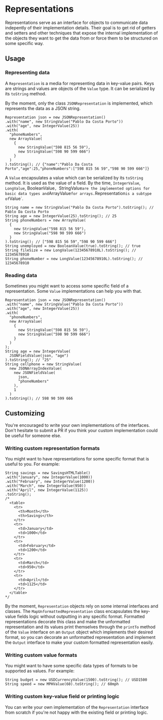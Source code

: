 # Representations

Representations serve as an interface for objects to communicate data indepently of their implementation details.
Their goal is to get rid of getters and setters and other techniques that expose the internal implementation of the objects they want to get the data from or force them to be structured on some specific way.

## Usage

### Representing data

A `Representation` is a media for representing data in key-value pairs.
Keys are strings and values are objects of the `Value` type.
It can be serialized by its `toString` method.

By the moment, only the class `JSONRepresentation` is implemented, which represents the data as a JSON string.

```
Representation json = new JSONRepresentation()
.with("name", new StringValue("Pablo Da Costa Porto"))
.with("age", new IntegerValue(25))
.with(
  "phoneNumbers",
  new ArrayValue(
    {
      new StringValue("598 815 56 59"),
      new StringValue("598 90 599 666")
    }
  )
).toString(); // {"name":"Pablo Da Costa Porto","age":25,"phoneNumbers":["598 815 56 59","598 90 599 666"]}
```

A `Value` encapsulates a value which can be serialized by its `toString` method.
It is used as the value of a field.
By the time, `IntegerValue`, `LongValue`, BooleanValue`, `StringValue` are the implemented options for basic data types and `ArrayValue` for arrays.
`Representation` is a subtype of `Value`.

```
String name = new StringValue("Pablo Da Costa Porto").toString(); // Pablo Da Costa Porto
String age = new IntegerValue(25).toString(); // 25
String phoneNumbers = new ArrayValue(
  {
    new StringValue("598 815 56 59"),
    new StringValue("598 90 599 666")
  }
).toString(); // ["598 815 56 59","598 90 599 666"]
String unemployed = new BooleanValue(true).toString(); // true
String fileSize = new LongValue(12345678910L).toString(); // 12345678910
String phoneNumber = new LongValue(12345678910L).toString(); // 12345678910
```

### Reading data

Sometimes you might want to access some specific field of a representation.
Some `Value` implementations can help you with that.

```
Representation json = new JSONRepresentation()
.with("name", new StringValue("Pablo Da Costa Porto"))
.with("age", new IntegerValue(25))
.with(
  "phoneNumbers",
  new ArrayValue(
    {
      new StringValue("598 815 56 59"),
      new StringValue("598 90 599 666")
    }
  )
);
String age = new IntegerValue(
  JSONFieldValue(json, "age")
).toString(); // "25"
String cellphone = new StringValue(
  new JSONArrayIndexValue(
    new JSONFieldValue(
      json,
      "phoneNumbers"
    ),
    1
  )
).toString(); // 598 90 599 666
```

## Customizing

You're encouraged to write your own implementations of the interfaces.
Don't hesitate to submit a PR if you think your custom implementation could be useful for someone else.

### Writing custom representation formats

You might want to have representations for some specific format that is useful to you.
For example:
```
String savings = new SavingsHTMLTable()
.with("January", new IntegerValue(1000))
.with("February", new IntegerValue(1200))
.with("March", new IntegerValue(950))
.with("April", new IntegerValue(1125))
.toString();
/*
  <table>
    <tr>
      <th>Month</th>
      <th>Savings</th>
    </tr>
    <tr>
      <td>January</td>
      <td>1000</td>
    </tr>
    <tr>
      <td>February</td>
      <td>1200</td>
    </tr>
    <tr>
      <td>March</td>
      <td>950</td>
    </tr>
    <tr>
      <td>April</td>
      <td>1125</td>
    </tr>
  </table>
*/
```

By the moment, `Representation` objects rely on some internal interfaces and classes.
The `MapUnformattedRepresentation` class encapsulates the key-value fields logic without outputting in any specific format.
Formatted representations decorate this class and make the unformatted representation and its values print themselves through the `printTo` method of the `Value` interface on an `Output` object which implements their desired format, so you can decorate an unformatted representation and implement the `Output` interface to make your custom formatted representation easily.

### Writing custom value formats

You might want to have some specific data types of formats to be supported as values.
For example:
```
String budget = new USDCurrencyValue(1500).toString(); // USD1500
String speed = new MPHValue(60).toString(); // 60mph
```

### Writing custom key-value field or printing logic

You can write your own implementation of the `Representation` interface from scratch if you're not happy with the existing field or printing logic.
